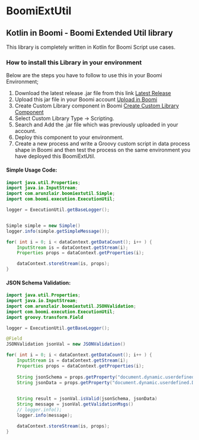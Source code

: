 # BoomiExtUtil
## Kotlin in Boomi - Boomi Extended Util library

This library is completely written in Kotlin for Boomi Script use cases.

### How to install this Library in your environment
Below are the steps you have to follow to use this in your Boomi Environment;
1. Download the latest release .jar file from this link [Latest Release](https://github.com/arunt4ever/BoomiExtUtil/releases)
2. Upload this jar file in your Boomi account [Upload in Boomi](https://help.boomi.com/bundle/integration/page/t-atm-Uploading_a_custom_file.html)
3. Create Custom Library component in Boomi [Create Custom Library Component](https://help.boomi.com/bundle/integration/page/t-atm-Creating_a_Custom_Library_Component.html)
4. Select Custom Library Type -> Scripting.
5. Search and Add the .jar file which was previously uploaded in your account.
6. Deploy this component to your environment.
7. Create a new process and write a Groovy custom script in data process shape in Boomi and then test the process on the same environment you have deployed this BoomiExtUtil.

#### Simple Usage Code:
````java
import java.util.Properties;
import java.io.InputStream;
import com.arunzlair.boomiextutil.Simple;
import com.boomi.execution.ExecutionUtil;

logger = ExecutionUtil.getBaseLogger();


Simple simple = new Simple()
logger.info(simple.getSimpleMessage());

for( int i = 0; i < dataContext.getDataCount(); i++ ) {
    InputStream is = dataContext.getStream(i);
    Properties props = dataContext.getProperties(i);

    dataContext.storeStream(is, props);
}
````


#### JSON Schema Validation:
````java
import java.util.Properties;
import java.io.InputStream;
import com.arunzlair.boomiextutil.JSONValidation;
import com.boomi.execution.ExecutionUtil;
import groovy.transform.Field

logger = ExecutionUtil.getBaseLogger();

@Field
JSONValidation jsonVal = new JSONValidation()

for( int i = 0; i < dataContext.getDataCount(); i++ ) {
    InputStream is = dataContext.getStream(i);
    Properties props = dataContext.getProperties(i);
    
    String jsonSchema = props.getProperty("document.dynamic.userdefined.DDP_JSON_SCHEMA");
    String jsonData = props.getProperty("document.dynamic.userdefined.DDP_JSON_FILE");
    

    String result = jsonVal.isValid(jsonSchema, jsonData)
    String message = jsonVal.getValidationMsgs()
    // logger.info();
    logger.info(message);

    dataContext.storeStream(is, props);
}
````


